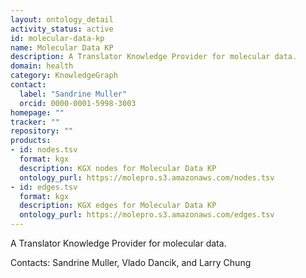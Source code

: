 ```yaml
---
layout: ontology_detail
activity_status: active
id: molecular-data-kp
name: Molecular Data KP
description: A Translator Knowledge Provider for molecular data.
domain: health
category: KnowledgeGraph
contact:
  label: "Sandrine Muller"
  orcid: 0000-0001-5998-3003
homepage: ""
tracker: ""
repository: ""
products:
- id: nodes.tsv
  format: kgx
  description: KGX nodes for Molecular Data KP
  ontology_purl: https://molepro.s3.amazonaws.com/nodes.tsv
- id: edges.tsv
  format: kgx
  description: KGX edges for Molecular Data KP
  ontology_purl: https://molepro.s3.amazonaws.com/edges.tsv
---
```


A Translator Knowledge Provider for molecular data.

Contacts: Sandrine Muller, Vlado Dancik, and Larry Chung
